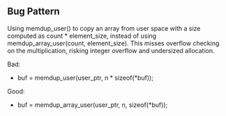 ## Bug Pattern

Using memdup_user() to copy an array from user space with a size computed as count * element_size, instead of using memdup_array_user(count, element_size). This misses overflow checking on the multiplication, risking integer overflow and undersized allocation.

Bad:
- buf = memdup_user(user_ptr, n * sizeof(*buf));

Good:
- buf = memdup_array_user(user_ptr, n, sizeof(*buf));
